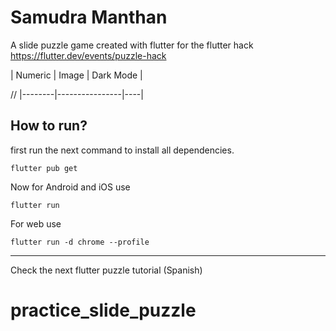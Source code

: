 # Samudra Manthan

A slide puzzle game created with flutter for the flutter hack https://flutter.dev/events/puzzle-hack


| Numeric | Image          | Dark Mode |

//
|--------|----------------|----|


## How to run?

first run the next command to install all dependencies.
```shell
flutter pub get
```

Now for Android and iOS use
```shell
flutter run
```

For web use
```shell
flutter run -d chrome --profile    
```




---
Check the next flutter puzzle tutorial (Spanish)


# practice_slide_puzzle
